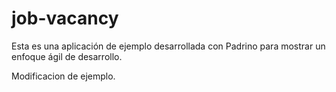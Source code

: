 job-vacancy
===========

Esta es una aplicación de ejemplo desarrollada con Padrino para mostrar un enfoque ágil de desarrollo.

Modificacion de ejemplo.
